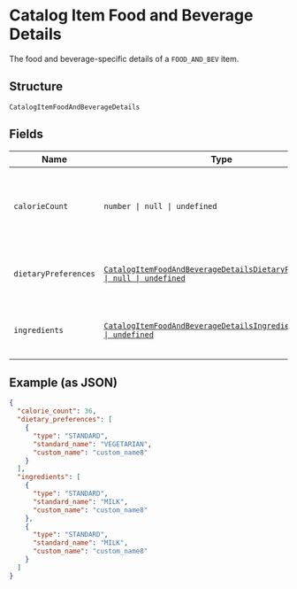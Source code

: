 <!-- Optimized: 2025-10-06 -->
<!-- RPM: 1.6.2.1.1.6.2.1_catalog-item-food-and-beverage-details_20251006 -->
<!-- Session: E2E RPM DNA Application -->
<!-- AOM: RND (Reggie & Dro) -->
<!-- COI: TECHNOLOGY -->
<!-- RPM: HIGH -->
<!-- ACTION: BUILD -->

# Catalog Item Food and Beverage Details

The food and beverage-specific details of a `FOOD_AND_BEV` item.

## Structure

`CatalogItemFoodAndBeverageDetails`

## Fields

| Name | Type | Tags | Description |
|  --- | --- | --- | --- |
| `calorieCount` | `number \| null \| undefined` | Optional | The calorie count (in the unit of kcal) for the `FOOD_AND_BEV` type of items. |
| `dietaryPreferences` | [`CatalogItemFoodAndBeverageDetailsDietaryPreference[] \| null \| undefined`](../../doc/models/catalog-item-food-and-beverage-details-dietary-preference.md) | Optional | The dietary preferences for the `FOOD_AND_BEV` item. |
| `ingredients` | [`CatalogItemFoodAndBeverageDetailsIngredient[] \| null \| undefined`](../../doc/models/catalog-item-food-and-beverage-details-ingredient.md) | Optional | The ingredients for the `FOOD_AND_BEV` type item. |

## Example (as JSON)

```json
{
  "calorie_count": 36,
  "dietary_preferences": [
    {
      "type": "STANDARD",
      "standard_name": "VEGETARIAN",
      "custom_name": "custom_name8"
    }
  ],
  "ingredients": [
    {
      "type": "STANDARD",
      "standard_name": "MILK",
      "custom_name": "custom_name8"
    },
    {
      "type": "STANDARD",
      "standard_name": "MILK",
      "custom_name": "custom_name8"
    }
  ]
}
```
